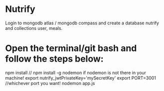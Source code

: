 # Nutrify
Login to mongodb atlas / mongodb compass and create a database nutrify and collections user, meals.

# Open the terminal/git bash and follow the steps below:
npm install // npm install -g nodemon if nodemon is not there in your machine!
export nutrify_jwtPrivateKey='mySecretKey'
export PORT=3001 //whichever port you want!
nodemon app.js
